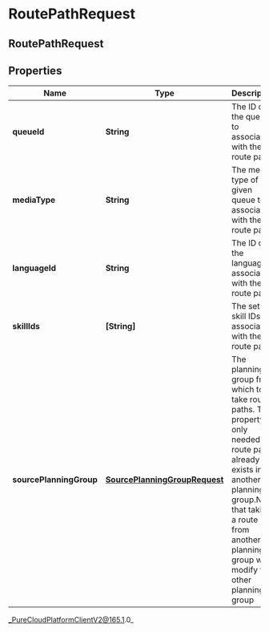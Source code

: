 # RoutePathRequest

## RoutePathRequest

## Properties

|Name | Type | Description | Notes|
|------------ | ------------- | ------------- | -------------|
| **queueId** | **String** | The ID of the queue to associate with the route path | |
| **mediaType** | **String** | The media type of the given queue to associate with the route path | |
| **languageId** | **String** | The ID of the language to associate with the route path | [optional] |
| **skillIds** | **[String]** | The set of skill IDs to associate with the route path | [optional] |
| **sourcePlanningGroup** | [**SourcePlanningGroupRequest**](SourcePlanningGroupRequest) | The planning group from which to take route paths. This property is only needed if a route path already exists in another planning group.Note that taking a route path from another planning group will modify the other planning group | [optional] |



_PureCloudPlatformClientV2@165.1.0_
